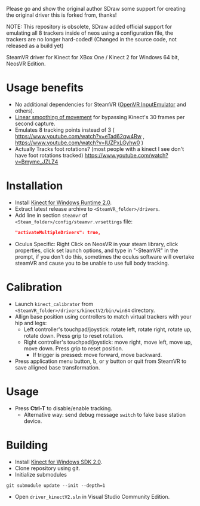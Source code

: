 Please go and show the original author SDraw some support for creating the original driver this is forked from, thanks!

NOTE: This repository is obsolete, SDraw added official support for emulating all 8 trackers inside of neos using a configuration file, the trackers are no longer hard-coded!
(Changed in the source code, not released as a build yet)

SteamVR driver for Kinect for XBox One / Kinect 2 for Windows 64 bit, NeosVR Edition.

# Usage benefits
* No additional dependencies for SteamVR ([OpenVR InputEmulator](https://github.com/matzman666/OpenVR-InputEmulator) and others).
* [Linear smoothing of movement](https://twitter.com/SDraw_/status/1231987403721756672) for bypassing Kinect's 30 frames per second capture. 
* Emulates 8 tracking points instead of 3 ( https://www.youtube.com/watch?v=eTad62qw4Rw , https://www.youtube.com/watch?v=IUZPxLGyhw0 )
* Actually Tracks foot rotations? (most people with a kinect I see don't have foot rotations tracked) https://www.youtube.com/watch?v=Bmyme_JZLZ4

# Installation
* Install [Kinect for Windows Runtime 2.0](https://www.microsoft.com/en-us/download/details.aspx?id=44559).
* Extract latest release archive to `<SteamVR_folder>/drivers`.
* Add line in section `steamvr` of `<Steam_folder>/config/steamvr.vrsettings` file:
  ```JSON
  "activateMultipleDrivers": true,
  ```
 * Oculus Specific: Right Click on NeosVR in your steam library, click properties, click set launch options, and type in "-SteamVR" in the prompt, if you don't do this, sometimes the oculus software will overtake steamVR and cause you to be unable to use full body tracking.


# Calibration
* Launch `kinect_calibrator` from `<SteamVR_folder>/drivers/kinectV2/bin/win64` directory.
* Allign base position using controllers to match virtual trackers with your hip and legs:
  * Left controller's touchpad/joystick: rotate left, rotate right, rotate up, rotate down. Press grip to reset rotation.
  * Right controller's touchpad/joystick: move right, move left, move up, move down. Press grip to reset position.
    * If trigger is pressed: move forward, move backward.
* Press application menu button, b, or y button or quit from SteamVR to save alligned base transformation.

# Usage
* Press **Ctrl-T** to disable/enable tracking.
  * Alternative way: send debug message `switch` to fake base station device.

# Building
* Install [Kinect for Windows SDK 2.0](https://www.microsoft.com/en-us/download/details.aspx?id=44561).
* Clone repository using git.
* Initialize submodules
```
git submodule update --init --depth=1
```
* Open `driver_kinectV2.sln` in Visual Studio Community Edition.
